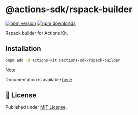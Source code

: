 # @actions-sdk/rspack-builder

[![npm version][npm-version-src]][npm-version-href]
[![npm downloads][npm-downloads-src]][npm-downloads-href]

Rspack builder for Actions Kit.

## Installation

```bash
pnpm add -D actions-kit @actions-sdk/rspack-builder
```

> [!NOTE]
> Documentation is available [here](https://actions-kit.pages.dev/builders/rspack)

## 📄 License

Published under [MIT License](./LICENSE).

[npm-version-src]: https://img.shields.io/npm/v/@actions-sdk/rspack-builder?style=flat&colorA=18181B&colorB=4169E1
[npm-version-href]: https://npmjs.com/package/@actions-sdk/rspack-builder
[npm-downloads-src]: https://img.shields.io/npm/dm/@actions-sdk/rspack-builder?style=flat&colorA=18181B&colorB=4169E1
[npm-downloads-href]: https://npmjs.com/package/@actions-sdk/rspack-builder
